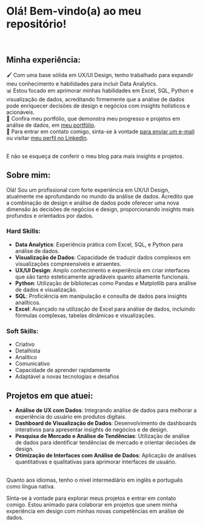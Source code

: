 # Olá! Bem-vindo(a) ao meu repositório!

<br>

## Minha experiência:

🖌️ Com uma base sólida em UX/UI Design, tenho trabalhado para expandir meu conhecimento e habilidades para incluir Data Analytics. <br>
📊 Estou focado em aprimorar minhas habilidades em Excel, SQL, Python e visualização de dados, acreditando firmemente que a análise de dados pode enriquecer decisões de design e negócios com insights holísticos e acionáveis. <br>
🔗 Confira meu portfólio, que demonstra meu progresso e projetos em análise de dados, em [meu portfólio](https://abre.ai/portolio-dados-matheusvaz). <br>
📧 Para entrar em contato comigo, sinta-se à vontade [para enviar um e-mail](mailto:matheusvaz.data@gmail.com) ou visitar [meu perfil no LinkedIn](https://www.linkedin.com/in/matheustech/). <br>
<br>

E não se esqueça de conferir o meu blog para mais insights e projetos.
<br>
## Sobre mim:

Olá! Sou um profissional com forte experiência em UX/UI Design, atualmente me aprofundando no mundo da análise de dados. Acredito que a combinação de design e análise de dados pode oferecer uma nova dimensão às decisões de negócios e design, proporcionando insights mais profundos e orientados por dados.

### Hard Skills:

- **Data Analytics**: Experiência prática com Excel, SQL, e Python para análise de dados.
- **Visualização de Dados**: Capacidade de traduzir dados complexos em visualizações compreensíveis e atraentes.
- **UX/UI Design**: Amplo conhecimento e experiência em criar interfaces que são tanto esteticamente agradáveis quanto altamente funcionais.
- **Python**: Utilização de bibliotecas como Pandas e Matplotlib para análise de dados e visualização.
- **SQL**: Proficiência em manipulação e consulta de dados para insights analíticos.
- **Excel**: Avançado na utilização de Excel para análise de dados, incluindo fórmulas complexas, tabelas dinâmicas e visualizações.


### Soft Skills:

- Criativo
- Detalhista
- Analítico
- Comunicativo
- Capacidade de aprender rapidamente
- Adaptável a novas tecnologias e desafios


## Projetos em que atuei:

- **Análise de UX com Dados**: Integrando análise de dados para melhorar a experiência do usuário em produtos digitais.
- **Dashboard de Visualização de Dados**: Desenvolvimento de dashboards interativos para apresentar insights de negócios e de design.
- **Pesquisa de Mercado e Análise de Tendências**: Utilização de análise de dados para identificar tendências de mercado e orientar decisões de design.
- **Otimização de Interfaces com Análise de Dados**: Aplicação de análises quantitativas e qualitativas para aprimorar interfaces de usuário.

<br>
Quanto aos idiomas, tenho o nível intermediário em inglês e português como língua nativa.
<br>

Sinta-se à vontade para explorar meus projetos e entrar em contato comigo. Estou animado para colaborar em projetos que unem minha experiência em design com minhas novas competências em análise de dados.
